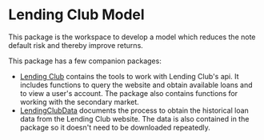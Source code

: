 # Lending Club Model 

This package is the workspace to develop a model which reduces the note default risk and thereby improve returns.

This package has a few companion packages:
- [Lending Club](http://ryankuhn.net/LendingClub) contains the tools to work with Lending Club's api. It includes functions to query the website and obtain available loans and to view a user's account. The package also contains functions for working with the secondary market.
- [LendingClubData](http://ryankuhn.net/LendingClubData)  documents the process to obtain the historical loan data from the Lending Club website. The data is also contained in the package so it doesn't need to be downloaded repeatedly. 